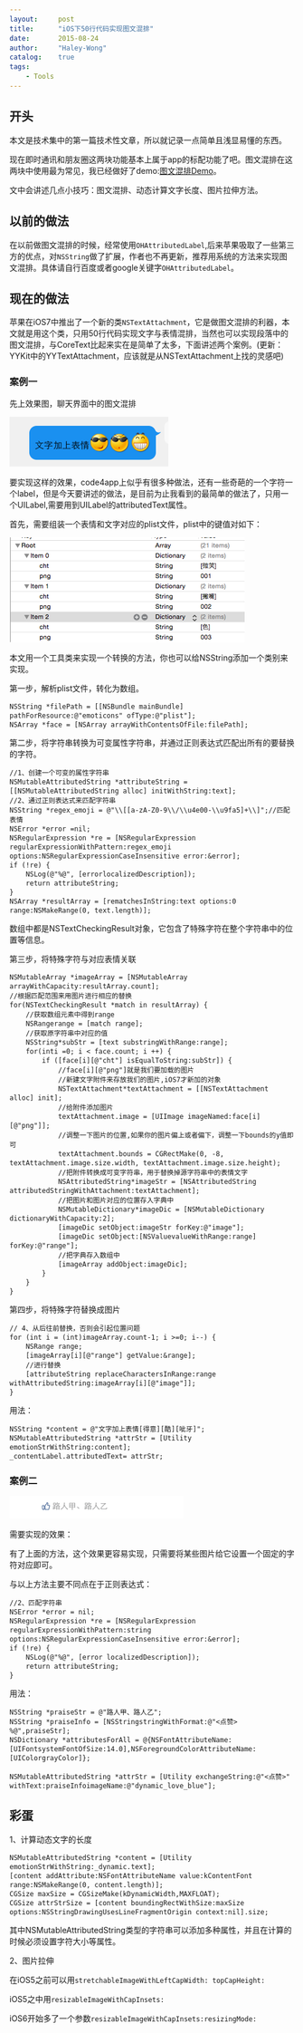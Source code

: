 ```yaml
---
layout:     post
title:      "iOS下50行代码实现图文混排"
date:       2015-08-24
author:     "Haley-Wong"
catalog:    true
tags:
    - Tools
---
```


## 开头
本文是技术集中的第一篇技术性文章，所以就记录一点简单且浅显易懂的东西。

现在即时通讯和朋友圈这两块功能基本上属于app的标配功能了吧。图文混排在这两块中使用最为常见，我已经做好了demo:[图文混排Demo](https://github.com/Haley-Wong/TextUtil)。

文中会讲述几点小技巧：图文混排、动态计算文字长度、图片拉伸方法。

## 以前的做法
在以前做图文混排的时候，经常使用`OHAttributedLabel`,后来苹果吸取了一些第三方的优点，对`NSString`做了扩展，作者也不再更新，推荐用系统的方法来实现图文混排。具体请自行百度或者google关键字`OHAttributedLabel`。

## 现在的做法
苹果在iOS7中推出了一个新的类`NSTextAttachment`，它是做图文混排的利器，本文就是用这个类，只用50行代码实现文字与表情混排，当然也可以实现段落中的图文混排，与CoreText比起来实在是简单了太多，下面讲述两个案例。(更新：YYKit中的YYTextAttachment，应该就是从NSTextAttachment上找的灵感吧)

### 案例一
先上效果图，聊天界面中的图文混排
    
![](/img/blogs/photoText/img_01.jpg)

要实现这样的效果，code4app上似乎有很多种做法，还有一些奇葩的一个字符一个label，但是今天要讲述的做法，是目前为止我看到的最简单的做法了，只用一个UILabel,需要用到UILabel的attributedText属性。

首先，需要组装一个表情和文字对应的plist文件，plist中的键值对如下：

![](/img/blogs/photoText/img_02.jpg)

本文用一个工具类来实现一个转换的方法，你也可以给NSString添加一个类别来实现。

第一步，解析plist文件，转化为数组。

```
NSString *filePath = [[NSBundle mainBundle] pathForResource:@"emoticons" ofType:@"plist"];
NSArray *face = [NSArray arrayWithContentsOfFile:filePath];
```
第二步，将字符串转换为可变属性字符串，并通过正则表达式匹配出所有的要替换的字符。
```
//1、创建一个可变的属性字符串
NSMutableAttributedString *attributeString = [[NSMutableAttributedString alloc] initWithString:text];
//2、通过正则表达式来匹配字符串
NSString *regex_emoji = @"\\[[a-zA-Z0-9\\/\\u4e00-\\u9fa5]+\\]";//匹配表情
NSError *error =nil;
NSRegularExpression *re = [NSRegularExpression regularExpressionWithPattern:regex_emoji options:NSRegularExpressionCaseInsensitive error:&error];
if (!re) {
    NSLog(@"%@", [errorlocalizedDescription]);
    return attributeString;
}
NSArray *resultArray = [rematchesInString:text options:0 range:NSMakeRange(0, text.length)];
```
数组中都是NSTextCheckingResult对象，它包含了特殊字符在整个字符串中的位置等信息。

第三步，将特殊字符与对应表情关联
```
NSMutableArray *imageArray = [NSMutableArray arrayWithCapacity:resultArray.count];
//根据匹配范围来用图片进行相应的替换
for(NSTextCheckingResult *match in resultArray) {
    //获取数组元素中得到range
    NSRangerange = [match range];
    //获取原字符串中对应的值
    NSString*subStr = [text substringWithRange:range];
    for(inti =0; i < face.count; i ++) {
        if ([face[i][@"cht"] isEqualToString:subStr]) {
            //face[i][@"png"]就是我们要加载的图片
            //新建文字附件来存放我们的图片,iOS7才新加的对象
            NSTextAttachment*textAttachment = [[NSTextAttachment alloc] init];
            //给附件添加图片
            textAttachment.image = [UIImage imageNamed:face[i][@"png"]];
            //调整一下图片的位置,如果你的图片偏上或者偏下，调整一下bounds的y值即可
            textAttachment.bounds = CGRectMake(0, -8, textAttachment.image.size.width, textAttachment.image.size.height);
            //把附件转换成可变字符串，用于替换掉源字符串中的表情文字
            NSAttributedString*imageStr = [NSAttributedString attributedStringWithAttachment:textAttachment];
            //把图片和图片对应的位置存入字典中
            NSMutableDictionary*imageDic = [NSMutableDictionary dictionaryWithCapacity:2];
            [imageDic setObject:imageStr forKey:@"image"];
            [imageDic setObject:[NSValuevalueWithRange:range] forKey:@"range"];
            //把字典存入数组中
            [imageArray addObject:imageDic];
        }
    }
}
```
第四步，将特殊字符替换成图片
```
// 4、从后往前替换，否则会引起位置问题
for (int i = (int)imageArray.count-1; i >=0; i--) {
    NSRange range;
    [imageArray[i][@"range"] getValue:&range];
    //进行替换
    [attributeString replaceCharactersInRange:range withAttributedString:imageArray[i][@"image"]];
}
```

用法：
```
NSString *content = @"文字加上表情[得意][酷][呲牙]";
NSMutableAttributedString *attrStr = [Utility emotionStrWithString:content];
_contentLabel.attributedText= attrStr;
```

### 案例二

![](/img/blogs/photoText/img_03.jpg)

需要实现的效果：

有了上面的方法，这个效果更容易实现，只需要将某些图片给它设置一个固定的字符对应即可。

与以上方法主要不同点在于正则表达式：
```
//2、匹配字符串
NSError *error = nil;
NSRegularExpression *re = [NSRegularExpression regularExpressionWithPattern:string options:NSRegularExpressionCaseInsensitive error:&error];
if (!re) {
    NSLog(@"%@", [error localizedDescription]);
    return attributeString;
}
```

用法：
```
NSString *praiseStr = @"路人甲、路人乙";
NSString *praiseInfo = [NSStringstringWithFormat:@"<点赞> %@",praiseStr];
NSDictionary *attributesForAll = @{NSFontAttributeName:[UIFontsystemFontOfSize:14.0],NSForegroundColorAttributeName:[UIColorgrayColor]};

NSMutableAttributedString *attrStr = [Utility exchangeString:@"<点赞>" withText:praiseInfoimageName:@"dynamic_love_blue"];
```

## 彩蛋

1、计算动态文字的长度
```
NSMutableAttributedString *content = [Utility emotionStrWithString:_dynamic.text];
[content addAttribute:NSFontAttributeName value:kContentFont  range:NSMakeRange(0, content.length)];
CGSize maxSize = CGSizeMake(kDynamicWidth,MAXFLOAT);
CGSize attrStrSize = [content boundingRectWithSize:maxSize options:NSStringDrawingUsesLineFragmentOrigin context:nil].size;
```

其中NSMutableAttributedString类型的字符串可以添加多种属性，并且在计算的时候必须设置字符大小等属性。

2、图片拉伸


在iOS5之前可以用`stretchableImageWithLeftCapWidth: topCapHeight:`

iOS5之中用`resizableImageWithCapInsets:`

iOS6开始多了一个参数`resizableImageWithCapInsets:resizingMode:`

